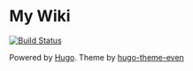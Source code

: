 # My Wiki

[![Build Status](https://travis-ci.org/nicklinyi/blog.svg?branch=master)](https://travis-ci.org/nicklinyi/blog)


Powered by [Hugo](https://gohugo.io/).
Theme by [hugo-theme-even](https://github.com/seismic/hugo-theme-even)
